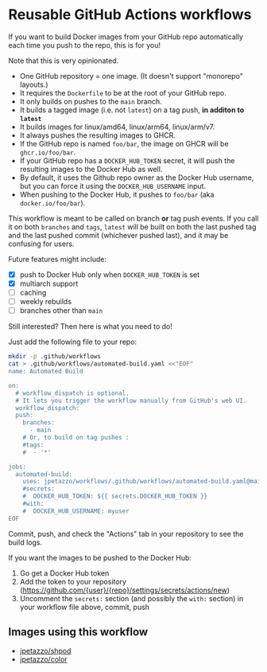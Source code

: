 # Reusable GitHub Actions workflows

If you want to build Docker images from your GitHub repo
automatically each time you push to the repo, this is for you!

Note that this is very opinionated.

- One GitHub repository = one image. (It doesn't support "monorepo" layouts.)
- It requires the `Dockerfile` to be at the root of your GitHub repo.
- It only builds on pushes to the `main` branch.
- It builds a tagged image (i.e. not `latest`) on a tag push, **in additon to `latest`**
- It builds images for linux/amd64, linux/arm64, linux/arm/v7.
- It always pushes the resulting images to GHCR.
- If the GitHub repo is named `foo/bar`, the image on GHCR will be `ghcr.io/foo/bar`.
- If your GitHub repo has a `DOCKER_HUB_TOKEN` secret, it will push the resulting images to the Docker Hub as well.
- By default, it uses the Github repo owner as the Docker Hub username, but you can force it using the `DOCKER_HUB_USERNAME` input.
- When pushing to the Docker Hub, it pushes to `foo/bar` (aka `docker.io/foo/bar`).

This workflow is meant to be called on branch **or** tag push events.
If you call it on both `branches` and `tags`, `latest` will be built on both the last pushed tag and the last pushed commit 
(whichever pushed last), and it may be confusing for users.

Future features might include:

- [X] push to Docker Hub only when `DOCKER_HUB_TOKEN` is set
- [X] multiarch support
- [ ] caching
- [ ] weekly rebuilds
- [ ] branches other than `main`

Still interested? Then here is what you need to do!

Just add the following file to your repo:

```bash
mkdir -p .github/workflows
cat > .github/workflows/automated-build.yaml <<"EOF"
name: Automated Build

on:
  # workflow_dispatch is optional.
  # It lets you trigger the workflow manually from GitHub's web UI.
  workflow_dispatch:
  push:
    branches:
      - main
    # Or, to build on tag pushes :
    #tags:
    #  - '*'

jobs:
  automated-build:
    uses: jpetazzo/workflows/.github/workflows/automated-build.yaml@main
    #secrets:
    #  DOCKER_HUB_TOKEN: ${{ secrets.DOCKER_HUB_TOKEN }}
    #with:
    #  DOCKER_HUB_USERNAME: myuser
EOF
```

Commit, push, and check the "Actions" tab in your repository to see the build logs.

If you want the images to be pushed to the Docker Hub:

1. Go get a Docker Hub token
2. Add the token to your repository (https://github.com/{user}/{repo}/settings/secrets/actions/new)
3. Uncomment the `secrets:` section (and possibly the `with:` section) in your workflow file above, commit, push

## Images using this workflow

- [jpetazzo/shpod](/jpetazzo/shpod)
- [jpetazzo/color](/jpetazzo/color)
